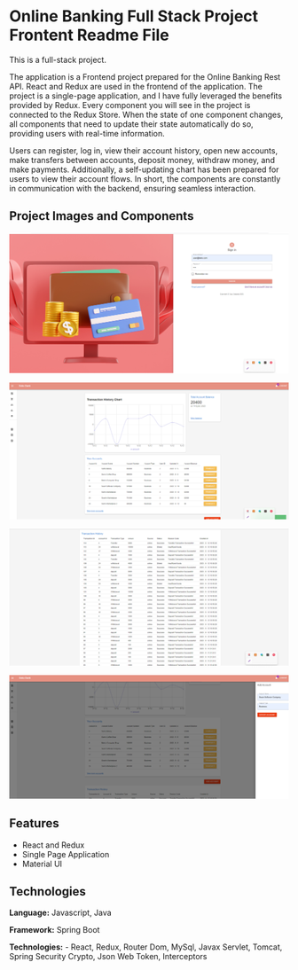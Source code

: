 
# Online Banking Full Stack Project Frontent Readme File

This is a full-stack project.


The application is a Frontend project prepared for the Online Banking Rest API. React and Redux are used in the frontend of the application. The project is a single-page application, and I have fully leveraged the benefits provided by Redux. Every component you will see in the project is connected to the Redux Store. When the state of one component changes, all components that need to update their state automatically do so, providing users with real-time information.

Users can register, log in, view their account history, open new accounts, make transfers between accounts, deposit money, withdraw money, and make payments. Additionally, a self-updating chart has been prepared for users to view their account flows. In short, the components are constantly in communication with the backend, ensuring seamless interaction.







## Project Images and Components

![Uygulama Ekran Görüntüsü](loginPage.png)

![Uygulama Ekran Görüntüsü](ProjecPage1.png)

![Uygulama Ekran Görüntüsü](ProjectPage2.png)

![Uygulama Ekran Görüntüsü](ProjectPage3.png)


  
## Features

- React and Redux
- Single Page Application
- Material UI

  
## Technologies

**Language:** Javascript, Java

**Framework:** Spring Boot

**Technologies:** - React, Redux, Router Dom, MySql, Javax Servlet, Tomcat, Spring Security Crypto, Json Web Token, Interceptors







  
